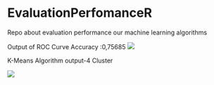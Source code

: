 # EvaluationPerfomanceR
Repo about evaluation performance our machine learning algorithms




Output of ROC Curve
Accuracy :0,75685
<img src="http://i.hizliresim.com/pX35Nr.png">



K-Means Algorithm output-4 Cluster

<img src="http://i.hizliresim.com/VPnBpn.png">